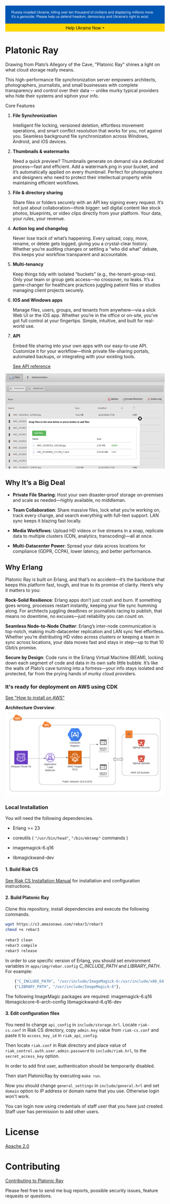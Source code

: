 [![SWUbanner](https://raw.githubusercontent.com/vshymanskyy/StandWithUkraine/main/banner2-direct.svg)](https://github.com/vshymanskyy/StandWithUkraine/blob/main/docs/README.md)

# Platonic Ray

Drawing from Plato’s Allegory of the Cave, "Platonic Ray" shines a light on what cloud storage really means.

This high-performance file synchronization server empowers architects, photographers, journalists, and 
small businesses with complete transparency and control over their data -- unlike murky typical providers who hide their 
systems and siphon your info.

Core Features

1. **File Synchronization**

    Intelligent file locking, versioned deletion, effortless movement operations, and smart conflict resolution that works for you, not against you.
    Seamless background file synchronization across Windows, Android, and iOS devices.

2. **Thumbnails & watermarks**

    Need a quick preview? Thumbnails generate on demand via a dedicated process—fast and efficient. 
    Add a watermark.png in your bucket, and it’s automatically applied on every thumbnail. 
    Perfect for photographers and designers who need to protect their intellectual property while maintaining efficient workflows.

3. **File & directory sharing**

    Share files or folders securely with an API key signing every request. It’s not just about collaboration—think bigger: sell digital content like stock photos, blueprints, or video clips directly from your platform. Your data, your rules, your revenue.

4. **Action log and changelog**

    Never lose track of what’s happening. Every upload, copy, move, rename, or delete gets logged, giving you a crystal-clear history. Whether you’re auditing changes or settling a “who did what” debate, this keeps your workflow transparent and accountable.

5. **Multi-tenancy**

    Keep things tidy with isolated “buckets” (e.g., the-tenant-group-res). Only your team or group gets access—no crossover, no leaks. It’s a game-changer for healthcare practices juggling patient files or studios managing client projects securely.

6. **IOS and Windows apps**

    Manage files, users, groups, and tenants from anywhere—via a slick Web UI or the iOS app. Whether you’re in the office or on-site, you’ve got full control at your fingertips. Simple, intuitive, and built for real-world use.

7. **API**

    Embed file sharing into your own apps with our easy-to-use API. Customize it for your workflow—think private file-sharing portals, automated backups, or integrating with your existing tools.

    [See API reference](API.md)

![Screenshot](doc/platoray.png)

## Why It’s a Big Deal

- **Private File Sharing**: Host your own disaster-proof storage on-premises and scale as needed—highly available, no middleman.

- **Team Collaboration**: Share massive files, lock what you’re working on, track every change, and search everything with full-text support. LAN sync keeps it blazing fast locally.

- **Media Workflows**: Upload HD videos or live streams in a snap, replicate data to multiple clusters (CDN, analytics, transcoding)—all at once.

- **Multi-Datacenter Power**: Spread your data across locations for compliance (GDPR, CCPA), lower latency, and better performance.



## Why Erlang

Platonic Ray is built on Erlang, and that’s no accident—it’s the backbone that keeps this platform fast, 
tough, and true to its promise of clarity. Here’s why it matters to you:

**Rock-Solid Resilience**: Erlang apps don’t just crash and burn. If something goes wrong, processes restart instantly, keeping your file sync humming along. For architects juggling deadlines or journalists racing to publish, that means no downtime, no excuses—just reliability you can count on.

**Seamless Node-to-Node Chatter**: Erlang’s inter-node communication is top-notch, making multi-datacenter replication and LAN sync feel effortless. Whether you’re distributing HD video across clusters or keeping a team in sync across locations, your data moves fast and stays in step—up to that 10 Gbit/s promise.

**Secure by Design**: Code runs in the Erlang Virtual Machine (BEAM), locking down each segment of code and data in its own safe little bubble. It’s like the walls of Plato’s cave turning into a fortress—your info stays isolated and protected, far from the prying hands of murky cloud providers.



### It's ready for deployment on AWS using CDK

[See "How to install on AWS"](cdk/README.md)

**Architecture Overview**:
![Platonic Ray Application](cdk/aws_architecture.png)



### Local Installation

You will need the following dependencies.

* Erlang >= 23

* coreutils ( ``"/usr/bin/head"``, ``"/bin/mktemp"`` commands )

* imagemagick-6.q16

* libmagickwand-dev


#### 1. Build Riak CS

[See Riak CS Installation Manual](/doc/riak_cs_setup.md) for installation and configuration instructions.

#### 2. Build Platonic Ray

Clone this repository, install dependencies and execute the following commands.

```sh
wget https://s3.amazonaws.com/rebar3/rebar3
chmod +x rebar3

rebar3 clean
rebar3 compile
rebar3 release
```

In order to use specific version of Erlang, you should set environment variables in ``apps/img/rebar.config``
*C_INCLUDE_PATH* and *LIBRARY_PATH*. For example:

```sh
    {"C_INCLUDE_PATH", "/usr/include/ImageMagick-6:/usr/include/x86_64-linux-gnu/ImageMagick-6"},
    {"LIBRARY_PATH", "/usr/include/ImageMagick-6"},
```

The following ImageMagic packages are required:
imagemagick-6.q16 libmagickcore-6-arch-config libmagickwand-6.q16-dev

#### 3. Edit configuration files

You need to change ``api_config`` in ``include/storage.hrl``.
Locate ``riak-cs.conf`` in Riak CS directory, copy ``admin.key`` value from ``riak-cs.conf``
and paste it to ``access_key_id`` in ``riak_api_config``.

Then locate ``riak.conf`` in Riak directory and place value of ``riak_control.auth.user.admin.password``
to ``include/riak.hrl``, to the ``secret_access_key`` option.

In order to add first user, authentication should be temporarily disabled.

Then start PlatonicRay by executing ``make run``.


Now you should change ``general_settings`` in ``include/general.hrl`` and set
``domain`` option to IP address or domain name that you use.
Otherwise login won't work.

You can login now using credentials of staff user that you have just created.
Staff user has permission to add other users.

# License

[Apache 2.0](LICENSE)

# Contributing

[Contributing to Platonic Ray](CONTRIBUTING.md)

Please feel free to send me bug reports, possible security issues, feature requests or questions.
